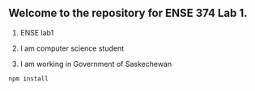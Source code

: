## Welcome to the repository for **ENSE 374 Lab 1**.

1. ENSE lab1  

2. I am computer science student  

3. I am working in Government of Saskechewan 

 
```bash
npm install